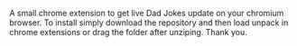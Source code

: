 A small chrome extension to get live Dad Jokes update on your chromium browser.
To install simply download the repository and then load unpack in chrome extensions or drag the folder after unziping.
Thank you.
